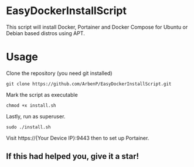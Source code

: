 # EasyDockerInstallScript
This script will install Docker, Portainer and Docker Compose for Ubuntu or Debian based distros using APT.
 
# Usage

Clone the repository (you need git installed)
```
git clone https://github.com/ArbenP/EasyDockerInstallScript.git
```
Mark the script as executable
```
chmod +x install.sh
```
Lastly, run as superuser.
```
sudo ./install.sh
```
Visit https://{Your Device IP}:9443 then to set up Portainer. 
## If this had helped you, give it a star!
